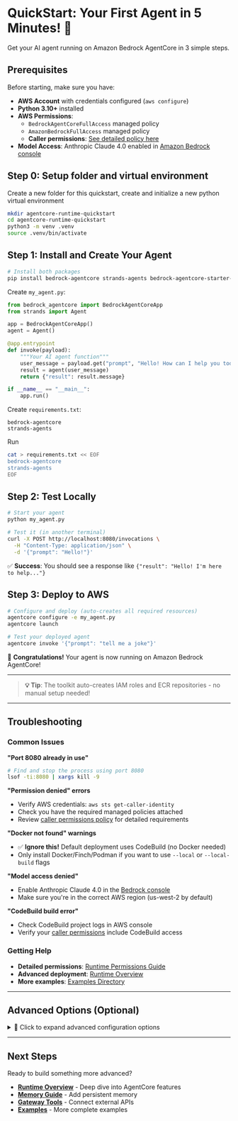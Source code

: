 # QuickStart: Your First Agent in 5 Minutes! 🚀

Get your AI agent running on Amazon Bedrock AgentCore in 3 simple steps.

## Prerequisites

Before starting, make sure you have:

- **AWS Account** with credentials configured (`aws configure`)
- **Python 3.10+** installed
- **AWS Permissions**:
  - `BedrockAgentCoreFullAccess` managed policy
  - `AmazonBedrockFullAccess` managed policy
  - **Caller permissions**: [See detailed policy here](permissions.md#developercaller-permissions)
- **Model Access**: Anthropic Claude 4.0 enabled in [Amazon Bedrock console](https://docs.aws.amazon.com/bedrock/latest/userguide/model-access-modify.html)


## Step 0: Setup folder and virtual environment

Create a new folder for this quickstart, create and initialize a new python virtual environment

```bash
mkdir agentcore-runtime-quickstart
cd agentcore-runtime-quickstart
python3 -m venv .venv
source .venv/bin/activate
```


## Step 1: Install and Create Your Agent

```bash
# Install both packages
pip install bedrock-agentcore strands-agents bedrock-agentcore-starter-toolkit
```

Create `my_agent.py`:

```python
from bedrock_agentcore import BedrockAgentCoreApp
from strands import Agent

app = BedrockAgentCoreApp()
agent = Agent()

@app.entrypoint
def invoke(payload):
    """Your AI agent function"""
    user_message = payload.get("prompt", "Hello! How can I help you today?")
    result = agent(user_message)
    return {"result": result.message}

if __name__ == "__main__":
    app.run()
```

Create `requirements.txt`:
```
bedrock-agentcore
strands-agents
```

Run
```bash
cat > requirements.txt << EOF
bedrock-agentcore
strands-agents
EOF
```

## Step 2: Test Locally

```bash
# Start your agent
python my_agent.py

# Test it (in another terminal)
curl -X POST http://localhost:8080/invocations \
  -H "Content-Type: application/json" \
  -d '{"prompt": "Hello!"}'
```

✅ **Success**: You should see a response like `{"result": "Hello! I'm here to help..."}`

## Step 3: Deploy to AWS

```bash
# Configure and deploy (auto-creates all required resources)
agentcore configure -e my_agent.py
agentcore launch

# Test your deployed agent
agentcore invoke '{"prompt": "tell me a joke"}'
```

🎉 **Congratulations!** Your agent is now running on Amazon Bedrock AgentCore!

---
> **💡 Tip**: The toolkit auto-creates IAM roles and ECR repositories - no manual setup needed!

---

## Troubleshooting

### Common Issues

**"Port 8080 already in use"**
```bash
# Find and stop the process using port 8080
lsof -ti:8080 | xargs kill -9
```

**"Permission denied" errors**
- Verify AWS credentials: `aws sts get-caller-identity`
- Check you have the required managed policies attached
- Review [caller permissions policy](permissions.md#required-caller-policy) for detailed requirements

**"Docker not found" warnings**
- ✅ **Ignore this!** Default deployment uses CodeBuild (no Docker needed)
- Only install Docker/Finch/Podman if you want to use `--local` or `--local-build` flags

**"Model access denied"**
- Enable Anthropic Claude 4.0 in the [Bedrock console](https://console.aws.amazon.com/bedrock/)
- Make sure you're in the correct AWS region (us-west-2 by default)

**"CodeBuild build error"**
- Check CodeBuild project logs in AWS console
- Verify your [caller permissions](permissions.md#developercaller-permissions) include CodeBuild access

### Getting Help

- **Detailed permissions**: [Runtime Permissions Guide](permissions.md)
- **Advanced deployment**: [Runtime Overview](overview.md)
- **More examples**: [Examples Directory](../../examples/README.md)

---

## Advanced Options (Optional)

<details>
<summary>🔧 Click to expand advanced configuration options</summary>

### Deployment Modes

Choose the right deployment approach for your needs:

**🚀 Default: CodeBuild + Cloud Runtime (RECOMMENDED)**
```bash
agentcore launch  # Uses CodeBuild (no Docker needed)
```
Perfect for production, managed environments, teams without Docker

**💻 Local Development**
```bash
agentcore launch --local  # Build and run locally (requires Docker/Finch/Podman)
```
Perfect for development, rapid iteration, debugging

**🔧 Hybrid: Local Build + Cloud Runtime**
```bash
agentcore launch --local-build  # Build locally, deploy to cloud (requires Docker/Finch/Podman)
```
Perfect for teams with Docker expertise needing build customization

### Custom Roles
```bash
# Use existing IAM role
agentcore configure -e my_agent.py --execution-role arn:aws:iam::123456789012:role/MyRole
```

</details>

---

## Next Steps

Ready to build something more advanced?

- **[Runtime Overview](overview.md)** - Deep dive into AgentCore features
- **[Memory Guide](../memory/quickstart.md)** - Add persistent memory
- **[Gateway Tools](../gateway/quickstart.md)** - Connect external APIs
- **[Examples](../../examples/README.md)** - More complete examples
